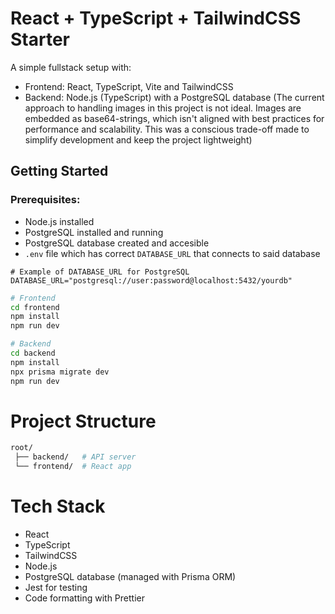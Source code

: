 # React + TypeScript + TailwindCSS Starter

A simple fullstack setup with:

- Frontend: React, TypeScript, Vite and TailwindCSS
- Backend: Node.js (TypeScript) with a PostgreSQL database
  (The current approach to handling images in this project is not ideal. Images are embedded as base64-strings, which isn't aligned with best practices for performance and scalability. This was a conscious trade-off made to simplify development and keep the project lightweight)

## Getting Started

### Prerequisites:

- Node.js installed
- PostgreSQL installed and running
- PostgreSQL database created and accesible
- `.env` file which has correct `DATABASE_URL` that connects to said database

```env
# Example of DATABASE_URL for PostgreSQL
DATABASE_URL="postgresql://user:password@localhost:5432/yourdb"
```

```bash
# Frontend
cd frontend
npm install
npm run dev

# Backend
cd backend
npm install
npx prisma migrate dev
npm run dev
```

# Project Structure

```bash
root/
 ├── backend/   # API server
 └── frontend/  # React app
```

# Tech Stack

- React
- TypeScript
- TailwindCSS
- Node.js
- PostgreSQL database (managed with Prisma ORM)
- Jest for testing
- Code formatting with Prettier
